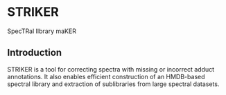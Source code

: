 # STRIKER
SpecTRal lIbrary maKER
## Introduction
STRIKER is a tool for correcting spectra with missing or incorrect adduct annotations. It also enables efficient construction of an HMDB-based spectral library and extraction of sublibraries from large spectral datasets.
